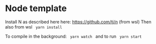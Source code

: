 # Node template
Install N as described here here: https://github.com/tj/n (from wsl)
Then also from wsl
<code>
yarn install 
</code>

To compile in the background:
<code>
yarn watch
</code>
and to run
<code>
yarn start
</code>